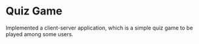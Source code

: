 # Quiz Game
Implemented a client-server application, which is a simple quiz game to be played among some users.
